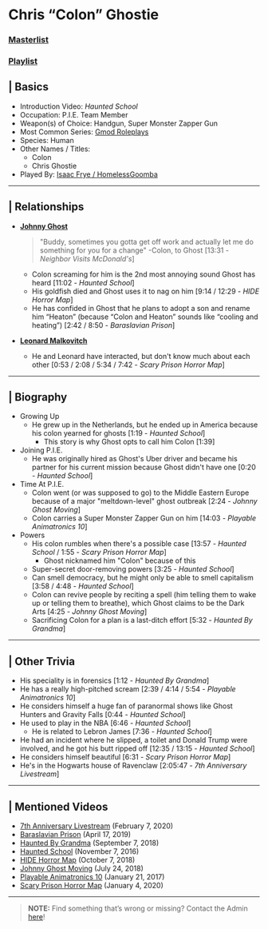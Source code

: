 # Chris “Colon” Ghostie
### [Masterlist]()
### [Playlist](https://www.youtube.com/playlist?list=PLwljWXtmIKiQZwoCQVXqg0D8wshrIATTj)

## | Basics
- Introduction Video: *Haunted School*
- Occupation: P.I.E. Team Member
- Weapon(s) of Choice: Handgun, Super Monster Zapper Gun
- Most Common Series: [Gmod Roleplays](6.Series/Gmod/Roleplays.md)
- Species: Human
- Other Names / Titles:
  - Colon
  - Chris Ghostie
- Played By: [Isaac Frye / HomelessGoomba](3.Siblings/3.4.Isaac-Frye-HomelessGoomba.md)

----

## | Relationships
- [**Johnny Ghost**](5.Characters/Johnny_Ghost.md)
  > "Buddy, sometimes you gotta get off work and actually let me do something for you for a change" -Colon, to Ghost \[13:31 - *Neighbor Visits McDonald's*]
  - Colon screaming for him is the 2nd most annoying sound Ghost has heard [11:02 - *Haunted School*]
  - His goldfish died and Ghost uses it to nag on him \[9:14 / 12:29 - *HIDE Horror Map*]
  - He has confided in Ghost that he plans to adopt a son and rename him “Heaton” \(because “Colon and Heaton” sounds like “cooling and heating”) \[2:42 / 8:50 - *Baraslavian Prison*]

- [**Leonard Malkovitch**](5.Characters/One-Off_Uncommon.md)
  - He and Leonard have interacted, but don't know much about each other \[0:53 / 2:08 / 5:34 / 7:42 - *Scary Prison Horror Map*]

----

## | Biography
- Growing Up
  - He grew up in the Netherlands, but he ended up in America because his colon yearned for ghosts \[1:19 - *Haunted School*]
    - This story is why Ghost opts to call him Colon \[1:39]
- Joining P.I.E.
  - He was originally hired as Ghost's Uber driver and became his partner for his current mission because Ghost didn't have one \[0:20 - *Haunted School*]
- Time At P.I.E. 
  - Colon went \(or was supposed to go) to the Middle Eastern Europe because of a major "meltdown-level" ghost outbreak \[2:24 - *Johnny Ghost Moving*]
  - Colon carries a Super Monster Zapper Gun on him \[14:03 - *Playable Animatronics 10*]
- Powers
  - His colon rumbles when there's a possible case \[13:57 - *Haunted School* / 1:55 - *Scary Prison Horror Map*]
    - Ghost nicknamed him "Colon" because of this
  - Super-secret door-removing powers \[3:25 - *Haunted School*]
  - Can smell democracy, but he might only be able to smell capitalism \[3:58 / 4:48 - *Haunted School*]
  - Colon can revive people by reciting a spell \(him telling them to wake up or telling them to breathe), which Ghost claims to be the Dark Arts \[4:25 - *Johnny Ghost Moving*]
  - Sacrificing Colon for a plan is a last-ditch effort \[5:32 - *Haunted By Grandma*]

----

## | Other Trivia
- His speciality is in forensics \[1:12 - *Haunted By Grandma*]
- He has a really high-pitched scream \[2:39 / 4:14 / 5:54 - *Playable Animatronics 10*]
- He considers himself a huge fan of paranormal shows like Ghost Hunters and Gravity Falls \[0:44 - *Haunted School*]
- He used to play in the NBA \[6:46 - *Haunted School*]
  - He is related to Lebron James \[7:36 - *Haunted School*]
- He had an incident where he slipped, a toilet and Donald Trump were involved, and he got his butt ripped off \[12:35 / 13:15 - *Haunted School*]
- He considers himself beautiful \[6:31 - *Scary Prison Horror Map*]
- He's in the Hogwarts house of Ravenclaw \[2:05:47 - *7th Anniversary Livestream*]

----

## | Mentioned Videos
- [7th Anniversary Livestream](https://youtu.be/GBFpW-t83Zs) \(February 7, 2020)
- [Baraslavian Prison](https://youtu.be/acQ_AEIHW-M) \(April 17, 2019)
- [Haunted By Grandma](https://youtu.be/yMRGseByyCU) \(September 7, 2018)
- [Haunted School](https://youtu.be/cV31R3z-P7M) \(November 7, 2016)
- [HIDE Horror Map](https://youtu.be/XV7ZJMx2_tQ) \(October 7, 2018)
- [Johnny Ghost Moving](https://youtu.be/hf04_xQdqfQ) \(July 24, 2018)
- [Playable Animatronics 10](https://youtu.be/2qdDjiasqEc) \(January 21, 2017)
- [Scary Prison Horror Map](https://youtu.be/SGb7hPi-eO4) \(January 4, 2020)

----

> **NOTE:** Find something that’s wrong or missing? Contact the Admin [here](../chapter_2.md)!